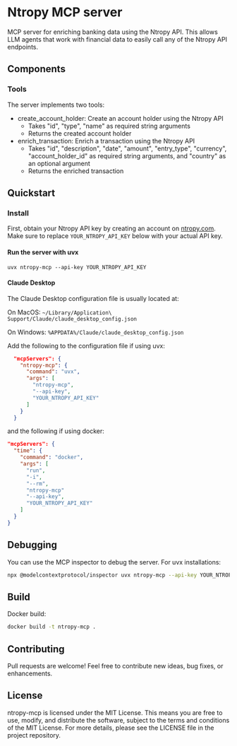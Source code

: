# Ntropy MCP server

MCP server for enriching banking data using the Ntropy API. This allows LLM agents that work with financial data to easily call any of the Ntropy API endpoints.

## Components

### Tools

The server implements two tools:
- create_account_holder: Create an account holder using the Ntropy API
  - Takes "id", "type", "name" as required string arguments
  - Returns the created account holder
- enrich_transaction: Enrich a transaction using the Ntropy API
  - Takes "id", "description", "date", "amount", "entry_type", "currency",
  "account_holder_id" as required string arguments, and "country" as an optional
  argument
  - Returns the enriched transaction

## Quickstart

### Install

First, obtain your Ntropy API key by creating an account on [ntropy.com](https://ntropy.com). Make sure to replace `YOUR_NTROPY_API_KEY` below with your actual API key.

#### Run the server with uvx

```
uvx ntropy-mcp --api-key YOUR_NTROPY_API_KEY
```

#### Claude Desktop

The Claude Desktop configuration file is usually located at:

On MacOS: `~/Library/Application\ Support/Claude/claude_desktop_config.json`

On Windows: `%APPDATA%/Claude/claude_desktop_config.json`

Add the following to the configuration file if using uvx:

```json
  "mcpServers": {
    "ntropy-mcp": {
      "command": "uvx",
      "args": [
        "ntropy-mcp",
        "--api-key",
        "YOUR_NTROPY_API_KEY"
      ]
    }
  }
 ```

and the following if using docker:

```json
"mcpServers": {
  "time": {
    "command": "docker",
    "args": [
      "run",
      "-i",
      "--rm",
      "ntropy-mcp"
      "--api-key",
      "YOUR_NTROPY_API_KEY"
    ]
  }
}
```

## Debugging

You can use the MCP inspector to debug the server. For uvx installations:

```bash
npx @modelcontextprotocol/inspector uvx ntropy-mcp --api-key YOUR_NTROPY_API_KEY
```

## Build

Docker build:

```bash
docker build -t ntropy-mcp .
```

## Contributing

Pull requests are welcome! Feel free to contribute new ideas, bug fixes, or enhancements.

## License

ntropy-mcp is licensed under the MIT License. This means you are free to use, modify, and distribute the software, subject to the terms and conditions of the MIT License. For more details, please see the LICENSE file in the project repository.
